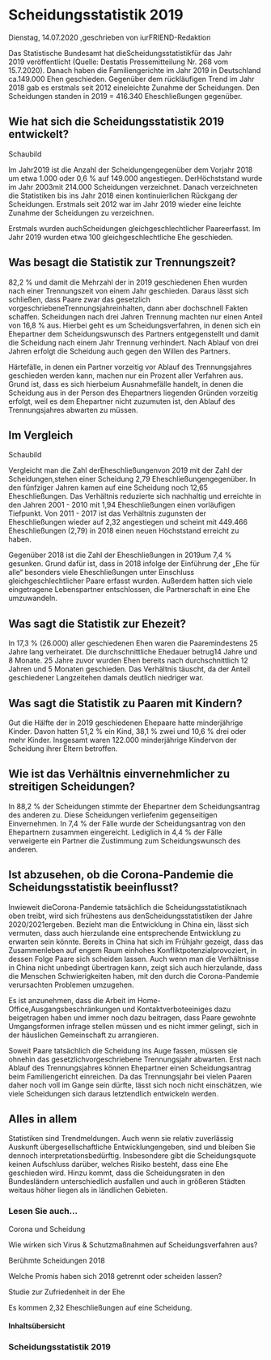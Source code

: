 # Scheidungsstatistik 2019

Dienstag, 14.07.2020 ,geschrieben von iurFRIEND-Redaktion

Das Statistische Bundesamt hat dieScheidungsstatistikfür das Jahr 2019 veröffentlicht (Quelle: Destatis Pressemitteilung Nr. 268 vom 15.7.2020). Danach haben die Familiengerichte im Jahr 2019 in Deutschland ca.149.000 Ehen geschieden. Gegenüber dem rückläufigen Trend im Jahr 2018 gab es erstmals seit 2012 eineleichte Zunahme der Scheidungen. Den Scheidungen standen in 2019 = 416.340 Eheschließungen gegenüber.

## Wie hat sich die Scheidungsstatistik 2019 entwickelt?

Schaubild

Im Jahr2019 ist die Anzahl der Scheidungengegenüber dem Vorjahr 2018 um etwa 1.000 oder 0,6 % auf 149.000 angestiegen. DerHöchststand wurde im Jahr 2003mit 214.000 Scheidungen verzeichnet. Danach verzeichneten die Statistiken bis ins Jahr 2018 einen kontinuierlichen Rückgang der Scheidungen. Erstmals seit 2012 war im Jahr 2019 wieder eine leichte Zunahme der Scheidungen zu verzeichnen.

Erstmals wurden auchScheidungen gleichgeschlechtlicher Paareerfasst. Im Jahr 2019 wurden etwa 100 gleichgeschlechtliche Ehe geschieden.

## Was besagt die Statistik zur Trennungszeit?

82,2 % und damit die Mehrzahl der in 2019 geschiedenen Ehen wurden nach einer Trennungszeit von einem Jahr geschieden. Daraus lässt sich schließen, dass Paare zwar das gesetzlich vorgeschriebeneTrennungsjahreinhalten, dann aber dochschnell Fakten schaffen. Scheidungen nach drei Jahren Trennung machten nur einen Anteil von 16,8 % aus. Hierbei geht es um Scheidungsverfahren, in denen sich ein Ehepartner dem Scheidungswunsch des Partners entgegenstellt und damit die Scheidung nach einem Jahr Trennung verhindert. Nach Ablauf von drei Jahren erfolgt die Scheidung auch gegen den Willen des Partners.

Härtefälle, in denen ein Partner vorzeitig vor Ablauf des Trennungsjahres geschieden werden kann, machen nur ein Prozent aller Verfahren aus. Grund ist, dass es sich hierbeium Ausnahmefälle handelt, in denen die Scheidung aus in der Person des Ehepartners liegenden Gründen vorzeitig erfolgt, weil es dem Ehepartner nicht zuzumuten ist, den Ablauf des Trennungsjahres abwarten zu müssen.

## Im Vergleich

Schaubild

Vergleicht man die Zahl derEheschließungenvon 2019 mit der Zahl der Scheidungen,stehen einer Scheidung 2,79 Eheschließungengegenüber. In den fünfziger Jahren kamen auf eine Scheidung noch 12,65 Eheschließungen. Das Verhältnis reduzierte sich nachhaltig und erreichte in den Jahren 2001 - 2010 mit 1,94 Eheschließungen einen vorläufigen Tiefpunkt. Von 2011 - 2017 ist das Verhältnis zugunsten der Eheschließungen wieder auf 2,32 angestiegen und scheint mit 449.466 Eheschließungen (2,79) in 2018 einen neuen Höchststand erreicht zu haben.

Gegenüber 2018 ist die Zahl der Eheschließungen in 2019um 7,4 % gesunken. Grund dafür ist, dass in 2018 infolge der Einführung der „Ehe für alle“ besonders viele Eheschließungen unter Einschluss gleichgeschlechtlicher Paare erfasst wurden. Außerdem hatten sich viele eingetragene Lebenspartner entschlossen, die Partnerschaft in eine Ehe umzuwandeln.

## Was sagt die Statistik zur Ehezeit?

In 17,3 % (26.000) aller geschiedenen Ehen waren die Paaremindestens 25 Jahre lang verheiratet. Die durchschnittliche Ehedauer betrug14 Jahre und 8 Monate. 25 Jahre zuvor wurden Ehen bereits nach durchschnittlich 12 Jahren und 5 Monaten geschieden. Das Verhältnis täuscht, da der Anteil geschiedener Langzeitehen damals deutlich niedriger war.

## Was sagt die Statistik zu Paaren mit Kindern?

Gut die Hälfte der in 2019 geschiedenen Ehepaare hatte minderjährige Kinder. Davon hatten 51,2 % ein Kind, 38,1 % zwei und 10,6 % drei oder mehr Kinder. Insgesamt waren 122.000 minderjährige Kindervon der Scheidung ihrer Eltern betroffen.

## Wie ist das Verhältnis einvernehmlicher zu streitigen Scheidungen?

In 88,2 % der Scheidungen stimmte der Ehepartner dem Scheidungsantrag des anderen zu. Diese Scheidungen verliefenim gegenseitigen Einvernehmen. In 7,4 % der Fälle wurde der Scheidungsantrag von den Ehepartnern zusammen eingereicht. Lediglich in 4,4 % der Fälle verweigerte ein Partner die Zustimmung zum Scheidungswunsch des anderen.

## Ist abzusehen, ob die Corona-Pandemie die Scheidungsstatistik beeinflusst?

Inwieweit dieCorona-Pandemie tatsächlich die Scheidungsstatistiknach oben treibt, wird sich frühestens aus denScheidungsstatistiken der Jahre 2020/2021ergeben. Bezieht man die Entwicklung in China ein, lässt sich vermuten, dass auch hierzulande eine entsprechende Entwicklung zu erwarten sein könnte. Bereits in China hat sich im Frühjahr gezeigt, dass das Zusammenleben auf engem Raum einhohes Konfliktpotenzialprovoziert, in dessen Folge Paare sich scheiden lassen. Auch wenn man die Verhältnisse in China nicht unbedingt übertragen kann, zeigt sich auch hierzulande, dass die Menschen Schwierigkeiten haben, mit den durch die Corona-Pandemie verursachten Problemen umzugehen.

Es ist anzunehmen, dass die Arbeit im Home-Office,Ausgangsbeschränkungen und Kontaktverboteeiniges dazu beigetragen haben und immer noch dazu beitragen, dass Paare gewohnte Umgangsformen infrage stellen müssen und es nicht immer gelingt, sich in der häuslichen Gemeinschaft zu arrangieren.

Soweit Paare tatsächlich die Scheidung ins Auge fassen, müssen sie ohnehin das gesetzlichvorgeschriebene Trennungsjahr abwarten. Erst nach Ablauf des Trennungsjahres können Ehepartner einen Scheidungsantrag beim Familiengericht einreichen. Da das Trennungsjahr bei vielen Paaren daher noch voll im Gange sein dürfte, lässt sich noch nicht einschätzen, wie viele Scheidungen sich daraus letztendlich entwickeln werden.

## Alles in allem

Statistiken sind Trendmeldungen. Auch wenn sie relativ zuverlässig Auskunft übergesellschaftliche Entwicklungengeben, sind und bleiben Sie dennoch interpretationsbedürftig. Insbesondere gibt die Scheidungsquote keinen Aufschluss darüber, welches Risiko besteht, dass eine Ehe geschieden wird. Hinzu kommt, dass die Scheidungsraten in den Bundesländern unterschiedlich ausfallen und auch in größeren Städten weitaus höher liegen als in ländlichen Gebieten.

### Lesen Sie auch...

Corona und Scheidung

Wie wirken sich Virus & Schutzmaßnahmen auf Scheidungsverfahren aus?

Berühmte Scheidungen 2018

Welche Promis haben sich 2018 getrennt oder scheiden lassen?

Studie zur Zufriedenheit in der Ehe

Es kommen 2,32 Eheschließungen auf eine Scheidung.

#### Inhaltsübersicht

### Scheidungsstatistik 2019